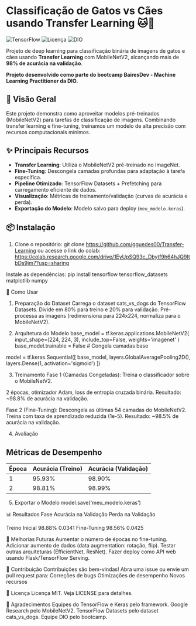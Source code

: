 # Classificação de Gatos vs Cães usando Transfer Learning 🐱🐶

![TensorFlow](https://img.shields.io/badge/TensorFlow-2.18.0-orange)
![Licença](https://img.shields.io/badge/Licen%C3%A7a-MIT-blue)
![DIO](https://img.shields.io/badge/Parceiro-DIO-000?style=flat&logo=data:image/png;base64,...)

Projeto de deep learning para classificação binária de imagens de gatos e cães usando **Transfer Learning** com MobileNetV2, alcançando mais de **98% de acurácia na validação**.

**Projeto desenvolvido como parte do bootcamp BairesDev - Machine Learning Practitioner da DIO.**

## 📌 Visão Geral
Este projeto demonstra como aproveitar modelos pré-treinados (MobileNetV2) para tarefas de classificação de imagens. Combinando transfer learning e fine-tuning, treinamos um modelo de alta precisão com recursos computacionais mínimos.

## ✨ Principais Recursos
- **Transfer Learning**: Utiliza o MobileNetV2 pré-treinado no ImageNet.
- **Fine-Tuning**: Descongela camadas profundas para adaptação à tarefa específica.
- **Pipeline Otimizado**: TensorFlow Datasets + Prefetching para carregamento eficiente de dados.
- **Visualização**: Métricas de treinamento/validação (curvas de acurácia e perda).
- **Exportação do Modelo**: Modelo salvo para deploy (`meu_modelo.keras`).

## 📦 Instalação
1. Clone o repositório:
   git clone https://github.com/gguedes00/Transfer-Learning
   ou acesse o link do colab:
   https://colab.research.google.com/drive/1EyUpSQ93c_Dbytf9h64hJQ9ItbDs9jm7?usp=sharing

   
Instale as dependências:
  pip install tensorflow tensorflow_datasets matplotlib numpy

🚀 Como Usar

1. Preparação do Dataset
Carrega o dataset cats_vs_dogs do TensorFlow Datasets.
Divide em 80% para treino e 20% para validação.
Pré-processa as imagens (redimensiona para 224x224, normaliza para o MobileNetV2).

2. Arquitetura do Modelo 
base_model = tf.keras.applications.MobileNetV2(
    input_shape=(224, 224, 3),
    include_top=False,
    weights='imagenet'
)
base_model.trainable = False  # Congela camadas base

model = tf.keras.Sequential([
    base_model,
    layers.GlobalAveragePooling2D(),
    layers.Dense(1, activation='sigmoid')
])  


3. Treinamento
Fase 1 (Camadas Congeladas):
Treina o classificador sobre o MobileNetV2.

2 épocas, otimizador Adam, loss de entropia cruzada binária.
Resultado: ~98.8% de acurácia na validação.

Fase 2 (Fine-Tuning):
Descongela as últimas 54 camadas do MobileNetV2.
Treina com taxa de aprendizado reduzida (1e-5).
Resultado: ~98.5% de acurácia na validação.

4. Avaliação   

## Métricas de Desempenho
| Época | Acurácia (Treino) | Acurácia (Validação) |
|-------|-------------------|-----------------------|
| 1     | 95.93%            | 98.90%                |
| 2     | 98.81%            | 98.99%                |


5. Exportar o Modelo
  model.save('meu_modelo.keras')  

📊 Resultados
Fase	Acurácia na Validação	Perda na Validação

Treino Inicial	98.88%	0.0341
Fine-Tuning	98.56%	0.0425

🔧 Melhorias Futuras
Aumentar o número de épocas no fine-tuning.
Adicionar aumento de dados (data augmentation: rotação, flip).
Testar outras arquiteturas (EfficientNet, ResNet).
Fazer deploy como API web usando Flask/TensorFlow Serving.

🤝 Contribuição
Contribuições são bem-vindas! Abra uma issue ou envie um pull request para:
Correções de bugs
Otimizações de desempenho
Novos recursos


📜 Licença
Licença MIT. Veja LICENSE para detalhes.

🙏 Agradecimentos
Equipes do TensorFlow e Keras pelo framework.
Google Research pelo MobileNetV2.
TensorFlow Datasets pelo dataset cats_vs_dogs.
Equipe DIO pelo bootcamp.

